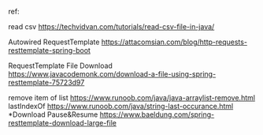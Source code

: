 

ref:

read csv
https://techvidvan.com/tutorials/read-csv-file-in-java/

Autowired RequestTemplate
https://attacomsian.com/blog/http-requests-resttemplate-spring-boot

RequestTemplate File Download
https://www.javacodemonk.com/download-a-file-using-spring-resttemplate-75723d97

remove item of list
https://www.runoob.com/java/java-arraylist-remove.html
lastIndexOf
https://www.runoob.com/java/string-last-occurance.html
*Download Pause&Resume
https://www.baeldung.com/spring-resttemplate-download-large-file